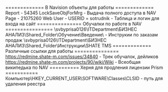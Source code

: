 ============= В Navision объекты для работы =============
Report - 54345 LockSaveObjForMrg - Выдача полного доступа в NAV
Page - 21075260 Web User - USERID = sotrudnik - Таблица и логин для входа на сайт
=============== Обучалки по работе в NAV ================
\\svbyprisa0126\ITDepartment\БИЗНЕС АНАЛИЗ\Shared_Folder\Обучение\Введение\ - Инструкии по заказам продаж
\\svbyprisa0126\ITDepartment\БИЗНЕС АНАЛИЗ\Shared_Folder\Инструкции\SHATE TMS
============= Различные ссылки для работы ===============
https://redmine.shate-m.com/issues/34840 - Трек обучалок, дейликов
https://redmine.shate-m.com/projects/90/wiki/Wiki - Всеобщая википедька по NAV
========== Херня для продления лицензии Prism ===========
Компьютер\HKEY_CURRENT_USER\SOFTWARE\Classes\CLSID - путь для удаления реестра
